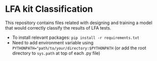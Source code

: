 # LFA kit Classification
This repository contains files related with designing and training a model that would correctly classify the results of LFA tests.

* To install relevant packages: `pip install -r requirements.txt`
* Need to add environment variable using `PYTHONPATH="path/to/your/directory:$PYTHONPATH` (or add the root directory to `sys.path` at top of each .py file)
